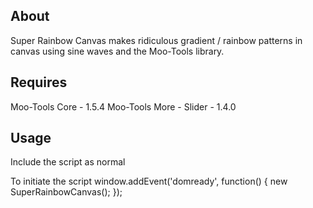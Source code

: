## About
Super Rainbow Canvas makes ridiculous gradient / rainbow patterns in canvas using sine waves and the Moo-Tools library.

## Requires
Moo-Tools Core - 1.5.4
Moo-Tools More - Slider - 1.4.0

## Usage
Include the script as normal
    <script type="text/javascript" src="../src/SuperRainbowCanvas.js"></script>

To initiate the script
	window.addEvent('domready', function()
	{
		new SuperRainbowCanvas();
	});
